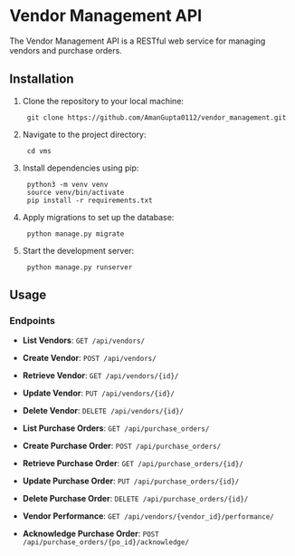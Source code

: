 # Vendor Management API

The Vendor Management API is a RESTful web service for managing vendors and purchase orders.

## Installation

1. Clone the repository to your local machine:

        git clone https://github.com/AmanGupta0112/vendor_management.git
2. Navigate to the project directory:

        cd vms
3. Install dependencies using pip:

        python3 -m venv venv
        source venv/bin/activate
        pip install -r requirements.txt
5. Apply migrations to set up the database:

        python manage.py migrate

6. Start the development server:

        python manage.py runserver 


## Usage

### Endpoints

- **List Vendors**: `GET /api/vendors/`
- **Create Vendor**: `POST /api/vendors/`
- **Retrieve Vendor**: `GET /api/vendors/{id}/`
- **Update Vendor**: `PUT /api/vendors/{id}/`
- **Delete Vendor**: `DELETE /api/vendors/{id}/`

- **List Purchase Orders**: `GET /api/purchase_orders/`
- **Create Purchase Order**: `POST /api/purchase_orders/`
- **Retrieve Purchase Order**: `GET /api/purchase_orders/{id}/`
- **Update Purchase Order**: `PUT /api/purchase_orders/{id}/`
- **Delete Purchase Order**: `DELETE /api/purchase_orders/{id}/`

- **Vendor Performance**: `GET /api/vendors/{vendor_id}/performance/`
- **Acknowledge Purchase Order**: `POST /api/purchase_orders/{po_id}/acknowledge/`


